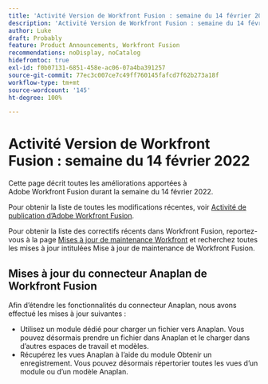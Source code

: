 ```yaml
---
title: 'Activité Version de Workfront Fusion : semaine du 14 février 2022'
description: 'Activité Version de Workfront Fusion : semaine du 14 février 2022'
author: Luke
draft: Probably
feature: Product Announcements, Workfront Fusion
recommendations: noDisplay, noCatalog
hidefromtoc: true
exl-id: f0b07131-6851-458e-ac06-07a4ba391257
source-git-commit: 77ec3c007ce7c49ff760145fafcd7f62b273a18f
workflow-type: tm+mt
source-wordcount: '145'
ht-degree: 100%

---
```


# Activité Version de Workfront Fusion : semaine du 14 février 2022

Cette page décrit toutes les améliorations apportées à Adobe Workfront Fusion durant la semaine du 14 février 2022.

Pour obtenir la liste de toutes les modifications récentes, voir [Activité de publication d’Adobe Workfront Fusion](/help/workfront-fusion/fusion-product-releases/fusion-release-activity.md).

Pour obtenir la liste des correctifs récents dans Workfront Fusion, reportez-vous à la page [Mises à jour de maintenance Workfront](https://experienceleague.adobe.com/docs/workfront-known-issues/releases/current-updates.html?lang=fr) et recherchez toutes les mises à jour intitulées Mise à jour de maintenance de Workfront Fusion.

## Mises à jour du connecteur Anaplan de Workfront Fusion

Afin d’étendre les fonctionnalités du connecteur Anaplan, nous avons effectué les mises à jour suivantes :

* Utilisez un module dédié pour charger un fichier vers Anaplan. Vous pouvez désormais prendre un fichier dans Anaplan et le charger dans d’autres espaces de travail et modèles.
* Récupérez les vues Anaplan à l’aide du module Obtenir un enregistrement. Vous pouvez désormais répertorier toutes les vues d’un module ou d’un modèle Anaplan.
